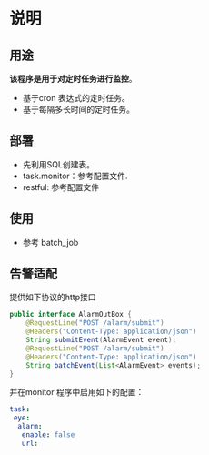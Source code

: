 # 说明

## 用途

**该程序是用于对定时任务进行监控**。

* 基于cron 表达式的定时任务。
* 基于每隔多长时间的定时任务。

## 部署

* 先利用SQL创建表。
* task.monitor：参考配置文件.
* restful: 参考配置文件

## 使用

* 参考 batch_job

## 告警适配

提供如下协议的http接口

```java
public interface AlarmOutBox {
    @RequestLine("POST /alarm/submit")
    @Headers("Content-Type: application/json")
    String submitEvent(AlarmEvent event);
    @RequestLine("POST /alarm/submit")
    @Headers("Content-Type: application/json")
    String batchEvent(List<AlarmEvent> events);
}
```

并在monitor 程序中启用如下的配置：

```yaml
task: 
 eye: 
  alarm: 
   enable: false
   url:    
```

